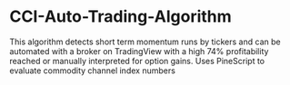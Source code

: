 # CCI-Auto-Trading-Algorithm
This algorithm detects short term momentum runs by tickers and can be automated with a broker on
TradingView with a high 74% profitability reached or manually interpreted for option gains. 
Uses PineScript to evaluate commodity channel index numbers
